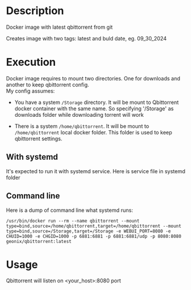 # Description
Docker image with latest qbittorrent from git

Creates image with two tags: latest and buld date, eg. 09_30_2024


# Execution
Docker image requires to mount two directories. One for downloads and another to keep qbittorrent config.\
My config assumes:
* You have a system `/Storage` directory. It will be mount to Qbittorrent docker container with the same name. So specifying '/Storage' as downloads folder while downloading torrent will work

* There is a system `/home/qbittorrent`. It will be mount to `/home/qbittorrent` local docker folder. This folder is used to keep qbittorrent settings.

## With systemd
It's expected to run it with systemd service. Here is service file in systemd folder

## Command line
Here is a dump of command line what systemd runs:



```
/usr/bin/docker run --rm --name qbittorrent --mount type=bind,source=/home/qbittorrent,target=/home/qbittorrent --mount type=bind,source=/Storage,target=/Storage -e WEBUI_PORT=8080 -e CHUID=1000 -e CHGID=1000 -p 6881:6881 -p 6881:6881/udp -p 8080:8080 geonix/qbittorrent:latest
```

# Usage
Qbittorrent will listen on <your_host>:8080 port 